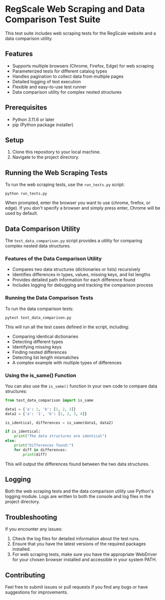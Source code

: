 # RegScale Web Scraping and Data Comparison Test Suite

This test suite includes web scraping tests for the RegScale website and a data comparison utility.

## Features

- Supports multiple browsers (Chrome, Firefox, Edge) for web scraping
- Parameterized tests for different catalog types
- Handles pagination to collect data from multiple pages
- Detailed logging of test execution
- Flexible and easy-to-use test runner
- Data comparison utility for complex nested structures

## Prerequisites

- Python 3.11.6 or later
- pip (Python package installer)

## Setup

1. Clone this repository to your local machine.
2. Navigate to the project directory.

## Running the Web Scraping Tests

To run the web scraping tests, use the `run_tests.py` script:

```
python run_tests.py
```

When prompted, enter the browser you want to use (chrome, firefox, or edge). If you don't specify a browser and simply press enter, Chrome will be used by default.

## Data Comparison Utility

The `test_data_comparison.py` script provides a utility for comparing complex nested data structures.

### Features of the Data Comparison Utility

- Compares two data structures (dictionaries or lists) recursively
- Identifies differences in types, values, missing keys, and list lengths
- Provides detailed path information for each difference found
- Includes logging for debugging and tracking the comparison process

### Running the Data Comparison Tests

To run the data comparison tests:

```
pytest test_data_comparison.py
```

This will run all the test cases defined in the script, including:
- Comparing identical dictionaries
- Detecting different types
- Identifying missing keys
- Finding nested differences
- Detecting list length mismatches
- A complex example with multiple types of differences

### Using the is_same() Function

You can also use the `is_same()` function in your own code to compare data structures:

```python
from test_data_comparison import is_same

data1 = {'a': 1, 'b': [1, 2, 3]}
data2 = {'a': '1', 'b': [1, 2, 3, 4]}

is_identical, differences = is_same(data1, data2)

if is_identical:
    print("The data structures are identical")
else:
    print("Differences found:")
    for diff in differences:
        print(diff)
```

This will output the differences found between the two data structures.

## Logging

Both the web scraping tests and the data comparison utility use Python's logging module. Logs are written to both the console and log files in the project directory.

## Troubleshooting

If you encounter any issues:
1. Check the log files for detailed information about the test runs.
2. Ensure that you have the latest versions of the required packages installed.
3. For web scraping tests, make sure you have the appropriate WebDriver for your chosen browser installed and accessible in your system PATH.

## Contributing

Feel free to submit issues or pull requests if you find any bugs or have suggestions for improvements.